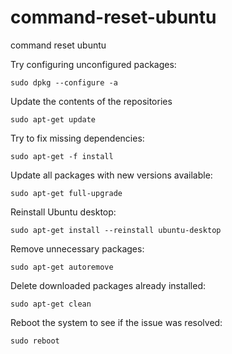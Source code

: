 # command-reset-ubuntu
command reset ubuntu


Try configuring unconfigured packages:
```
sudo dpkg --configure -a
```

Update the contents of the repositories
```
sudo apt-get update
```

Try to fix missing dependencies:
```
sudo apt-get -f install
```

Update all packages with new versions available:
```
sudo apt-get full-upgrade
```

Reinstall Ubuntu desktop:
```
sudo apt-get install --reinstall ubuntu-desktop
```

Remove unnecessary packages:
```
sudo apt-get autoremove
```

Delete downloaded packages already installed:
```
sudo apt-get clean
```

Reboot the system to see if the issue was resolved:
```
sudo reboot
```
